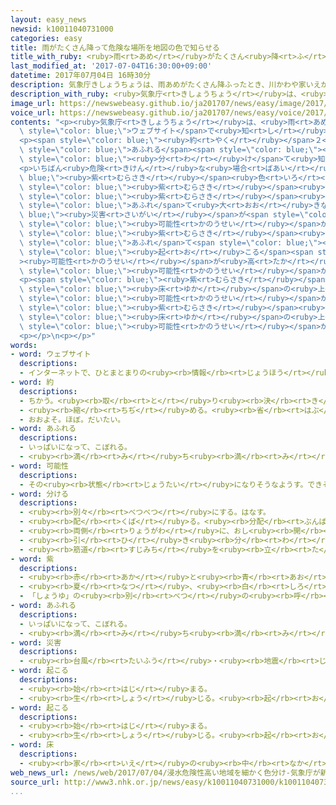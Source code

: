 ```yaml
---
layout: easy_news
newsid: k10011040731000
categories: easy
title: 雨がたくさん降って危険な場所を地図の色で知らせる
title_with_ruby: <ruby>雨<rt>あめ</rt></ruby>がたくさん<ruby>降<rt>ふ</rt></ruby>って<ruby>危険<rt>きけん</rt></ruby>な<ruby>場所<rt>ばしょ</rt></ruby>を<ruby>地図<rt>ちず</rt></ruby>の<ruby>色<rt>いろ</rt></ruby>で<ruby>知<rt>し</rt></ruby>らせる
last_modified_at: '2017-07-04T16:30:00+09:00'
datetime: 2017年07月04日 16時30分
description: 気象庁きしょうちょうは、雨あめがたくさん降ふったとき、川かわや家いえがどのくらい危険きけんになっているか、４日よっかからウェブサイトで知しらせ始はじめました。
description_with_ruby: <ruby>気象庁<rt>きしょうちょう</rt></ruby>は、<ruby>雨<rt>あめ</rt></ruby>がたくさん<ruby>降<rt>ふ</rt></ruby>ったとき、<ruby>川<rt>かわ</rt></ruby>や<ruby>家<rt>いえ</rt></ruby>がどのくらい<ruby>危険<rt>きけん</rt></ruby>になっているか、<ruby>４日<rt>よっか</rt></ruby>からウェブサイトで<ruby>知<rt>し</rt></ruby>らせ<ruby>始<rt>はじ</rt></ruby>めました。
image_url: https://newswebeasy.github.io/ja201707/news/easy/image/2017/07/04/k10011040731000.jpg
voice_url: https://newswebeasy.github.io/ja201707/news/easy/voice/2017/07/04/k10011040731000.mp3
contents: "<p><ruby>気象庁<rt>きしょうちょう</rt></ruby>は、<ruby>雨<rt>あめ</rt></ruby>がたくさん<ruby>降<rt>ふ</rt></ruby>ったとき、<ruby>川<rt>かわ</rt></ruby>や<ruby>家<rt>いえ</rt></ruby>がどのくらい<ruby>危険<rt>きけん</rt></ruby>になっているか、<ruby>４日<rt>よっか</rt></ruby>から<span\
  \ style=\"color: blue;\">ウェブサイト</span>で<ruby>知<rt>し</rt></ruby>らせ<ruby>始<rt>はじ</rt></ruby>めました。</p>\n\
  <p><span style=\"color: blue;\"><ruby>約<rt>やく</rt></ruby></span>２<ruby>万<rt>まん</rt></ruby>の<ruby>川<rt>かわ</rt></ruby>で<ruby>水<rt>みず</rt></ruby>が<span\
  \ style=\"color: blue;\">あふれる</span><span style=\"color: blue;\"><ruby>可能性<rt>かのうせい</rt></ruby></span>がどのくらいあるか、その<ruby>場所<rt>ばしょ</rt></ruby>を１km²ずつ<ruby>地図<rt>ちず</rt></ruby>で４つの<ruby>色<rt>いろ</rt></ruby>に<span\
  \ style=\"color: blue;\"><ruby>分<rt>わ</rt></ruby>け</span>て<ruby>知<rt>し</rt></ruby>らせます。</p>\n\
  <p>いちばん<ruby>危険<rt>きけん</rt></ruby>な<ruby>場合<rt>ばあい</rt></ruby>は<span style=\"color:\
  \ blue;\"><ruby>紫<rt>むらさき</rt></ruby></span><ruby>色<rt>いろ</rt></ruby>、<ruby>次<rt>つぎ</rt></ruby>は<ruby>薄<rt>うす</rt></ruby>い<span\
  \ style=\"color: blue;\"><ruby>紫<rt>むらさき</rt></ruby></span><ruby>色<rt>いろ</rt></ruby>、その<ruby>次<rt>つぎ</rt></ruby>は<ruby>赤<rt>あか</rt></ruby>、そして<ruby>黄色<rt>きいろ</rt></ruby>です。<span\
  \ style=\"color: blue;\"><ruby>紫<rt>むらさき</rt></ruby></span><ruby>色<rt>いろ</rt></ruby>の<ruby>川<rt>かわ</rt></ruby>では、もう<ruby>水<rt>みず</rt></ruby>が<span\
  \ style=\"color: blue;\">あふれ</span>て<ruby>大<rt>おお</rt></ruby>きな<span style=\"color:\
  \ blue;\"><ruby>災害<rt>さいがい</rt></ruby></span>が<span style=\"color: blue;\"><ruby>起<rt>お</rt></ruby>こっ</span>ている<span\
  \ style=\"color: blue;\"><ruby>可能性<rt>かのうせい</rt></ruby></span>があります。<ruby>薄<rt>うす</rt></ruby>い<span\
  \ style=\"color: blue;\"><ruby>紫<rt>むらさき</rt></ruby></span><ruby>色<rt>いろ</rt></ruby>の<ruby>川<rt>かわ</rt></ruby>では、これから<ruby>水<rt>みず</rt></ruby>が<span\
  \ style=\"color: blue;\">あふれ</span>て<span style=\"color: blue;\"><ruby>災害<rt>さいがい</rt></ruby></span>が<span\
  \ style=\"color: blue;\"><ruby>起<rt>お</rt></ruby>こる</span><span style=\"color: blue;\"\
  ><ruby>可能性<rt>かのうせい</rt></ruby></span>が<ruby>高<rt>たか</rt></ruby>いです。</p>\n<p><ruby>家<rt>いえ</rt></ruby>がたくさんある<ruby>場所<rt>ばしょ</rt></ruby>などについても、<ruby>家<rt>いえ</rt></ruby>に<ruby>水<rt>みず</rt></ruby>が<ruby>入<rt>はい</rt></ruby>ってくる<span\
  \ style=\"color: blue;\"><ruby>可能性<rt>かのうせい</rt></ruby></span>がある<ruby>場合<rt>ばあい</rt></ruby>、<ruby>川<rt>かわ</rt></ruby>と<ruby>同<rt>おな</rt></ruby>じように１km²ずつ４つの<ruby>色<rt>いろ</rt></ruby>で<ruby>危険<rt>きけん</rt></ruby>を<ruby>知<rt>し</rt></ruby>らせます。</p>\n\
  <p><span style=\"color: blue;\"><ruby>紫<rt>むらさき</rt></ruby></span><ruby>色<rt>いろ</rt></ruby>の<ruby>場所<rt>ばしょ</rt></ruby>では、もう<ruby>家<rt>いえ</rt></ruby>の<span\
  \ style=\"color: blue;\"><ruby>床<rt>ゆか</rt></ruby></span>の<ruby>上<rt>うえ</rt></ruby>まで<ruby>水<rt>みず</rt></ruby>が<ruby>来<rt>き</rt></ruby>ている<span\
  \ style=\"color: blue;\"><ruby>可能性<rt>かのうせい</rt></ruby></span>があります。<ruby>薄<rt>うす</rt></ruby>い<span\
  \ style=\"color: blue;\"><ruby>紫<rt>むらさき</rt></ruby></span><ruby>色<rt>いろ</rt></ruby>の<ruby>場所<rt>ばしょ</rt></ruby>では、１<ruby>時間<rt>じかん</rt></ruby><ruby>以内<rt>いない</rt></ruby>に<span\
  \ style=\"color: blue;\"><ruby>床<rt>ゆか</rt></ruby></span>の<ruby>上<rt>うえ</rt></ruby>まで<ruby>水<rt>みず</rt></ruby>が<ruby>来<rt>く</rt></ruby>る<span\
  \ style=\"color: blue;\"><ruby>可能性<rt>かのうせい</rt></ruby></span>が<ruby>高<rt>たか</rt></ruby>いです。</p>\n\
  <p></p>\n<p></p>"
words:
- word: ウェブサイト
  descriptions:
  - インターネットで、ひとまとまりの<ruby><rb>情報</rb><rt>じょうほう</rt></ruby>が<ruby><rb>置</rb><rt>お</rt></ruby>かれている<ruby><rb>場所</rb><rt>ばしょ</rt></ruby>。サイト。
- word: 約
  descriptions:
  - ちかう。<ruby><rb>取</rb><rt>と</rt></ruby>り<ruby><rb>決</rb><rt>き</rt></ruby>める。
  - <ruby><rb>縮</rb><rt>ちぢ</rt></ruby>める。<ruby><rb>省</rb><rt>はぶ</rt></ruby>く。<ruby><rb>簡単</rb><rt>かんたん</rt></ruby>にする。
  - おおよそ。ほぼ。だいたい。
- word: あふれる
  descriptions:
  - いっぱいになって、こぼれる。
  - <ruby><rb>満</rb><rt>み</rt></ruby>ち<ruby><rb>満</rb><rt>み</rt></ruby>ちている。いっぱいである。
- word: 可能性
  descriptions:
  - その<ruby><rb>状態</rb><rt>じょうたい</rt></ruby>になりそうなようす。できそうなようす。
- word: 分ける
  descriptions:
  - <ruby><rb>別々</rb><rt>べつべつ</rt></ruby>にする。はなす。
  - <ruby><rb>配</rb><rt>くば</rt></ruby>る。<ruby><rb>分配</rb><rt>ぶんぱい</rt></ruby>する。
  - <ruby><rb>両側</rb><rt>りょうがわ</rt></ruby>に、おし<ruby><rb>開</rb><rt>ひら</rt></ruby>く。
  - <ruby><rb>引</rb><rt>ひ</rt></ruby>き<ruby><rb>分</rb><rt>わ</rt></ruby>けにする。
  - <ruby><rb>筋道</rb><rt>すじみち</rt></ruby>を<ruby><rb>立</rb><rt>た</rt></ruby>てる。
- word: 紫
  descriptions:
  - <ruby><rb>赤</rb><rt>あか</rt></ruby>と<ruby><rb>青</rb><rt>あお</rt></ruby>の<ruby><rb>混</rb><rt>ま</rt></ruby>じった<ruby><rb>色</rb><rt>いろ</rt></ruby>。
  - <ruby><rb>夏</rb><rt>なつ</rt></ruby>、<ruby><rb>白</rb><rt>しろ</rt></ruby>い<ruby><rb>小花</rb><rt>こばな</rt></ruby>をつける<ruby><rb>草</rb><rt>くさ</rt></ruby>。<ruby><rb>根</rb><rt>ね</rt></ruby>からむらさき<ruby><rb>色</rb><rt>いろ</rt></ruby>の<ruby><rb>染料</rb><rt>せんりょう</rt></ruby>をとる。
  - 「しょうゆ」の<ruby><rb>別</rb><rt>べつ</rt></ruby>の<ruby><rb>呼</rb><rt>よ</rt></ruby>び<ruby><rb>方</rb><rt>かた</rt></ruby>。
- word: あふれる
  descriptions:
  - いっぱいになって、こぼれる。
  - <ruby><rb>満</rb><rt>み</rt></ruby>ち<ruby><rb>満</rb><rt>み</rt></ruby>ちている。いっぱいである。
- word: 災害
  descriptions:
  - <ruby><rb>台風</rb><rt>たいふう</rt></ruby>・<ruby><rb>地震</rb><rt>じしん</rt></ruby>・<ruby><rb>大水</rb><rt>おおみず</rt></ruby>などによる<ruby><rb>災難</rb><rt>さいなん</rt></ruby>。
- word: 起こる
  descriptions:
  - <ruby><rb>始</rb><rt>はじ</rt></ruby>まる。
  - <ruby><rb>生</rb><rt>しょう</rt></ruby>じる。<ruby><rb>起</rb><rt>お</rt></ruby>きる。
- word: 起こる
  descriptions:
  - <ruby><rb>始</rb><rt>はじ</rt></ruby>まる。
  - <ruby><rb>生</rb><rt>しょう</rt></ruby>じる。<ruby><rb>起</rb><rt>お</rt></ruby>きる。
- word: 床
  descriptions:
  - <ruby><rb>家</rb><rt>いえ</rt></ruby>の<ruby><rb>中</rb><rt>なか</rt></ruby>で、<ruby><rb>地面</rb><rt>じめん</rt></ruby>より<ruby><rb>高</rb><rt>たか</rt></ruby>く、<ruby><rb>板</rb><rt>いた</rt></ruby>を<ruby><rb>平</rb><rt>たい</rt></ruby>らに<ruby><rb>張</rb><rt>は</rt></ruby>ったところ。
web_news_url: /news/web/2017/07/04/浸水危険性高い地域を細かく色分け-気象庁が新情報発表へ/
source_url: http://www3.nhk.or.jp/news/easy/k10011040731000/k10011040731000.html
...
```


